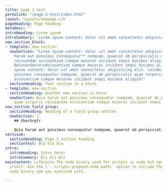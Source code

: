 ```yaml
---
title: page 2 test
permalink: "/page-2-test/index.html"
layout: layouts/newpage.njk
pageHeading: Page heading
metaDesc: ''
introHeading: Lorem ipsum
introSummary: 'Lorem ipsum content: dolor sit amet consectetur adipisicing elit.'
new_section_block:
- template: new-section
  newSection: "Lorem ipsum content: dolor sit amet consectetur adipisicing elit. **Quia
    harum aut possimus consequatur** numquam, quaerat ab perspiciatis quae corporis
    recusandae accusantium cumque maiores incidunt sequi ducimus aliquid!\n\n### Corporis
    Recusandae\n\nAccusantium cumque maiores incidunt sequi ducimus aliquid! Lorem
    ipsum content: dolor sit amet consectetur adipisicing elit. \n\nQuia harum aut
    possimus consequatur numquam, quaerat ab perspiciatis quae corporis recusandae
    accusantium cumque maiores incidunt sequi ducimus aliquid!"
  sectionHeading: Text section in a block
- template: new-section
  sectionHeading: Another new section is here!
  newSection: Quia harum aut possimus consequatur numquam, quaerat ab perspiciatis
    quae corporis recusandae accusantium cumque maiores incidunt sequi ducimus aliquid!
new_section_field_group:
  sectionHeading: Heading of a field group section
  newSection: |-
    ## Vberbrgfr

    Quia harum aut possimus consequatur numquam, quaerat ab perspiciatis quae corporis recusandae accusantium cumque **maiores incidunt** sequi ducimus aliquid!
sectionA:
  sectionHeading: Page 2 section heading
  sectionText: Bla bla bla
intro:
  introHeading: Intro here!
  introSummary: Bli bli bli
mainContent: Lifecycle The node binary used for scripts is node but npm is using node
  itself. Use the \`--scripts-prepend-node-path\` option to include the path for the
  node binary npm was executed with.

---
```

